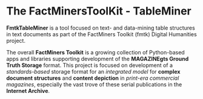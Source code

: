 # The FactMinersToolKit - TableMiner
 __FmtkTableMiner__ is a tool focused on text- and data-mining table structures in text documents as part of the FactMiners Toolkit (fmtk) Digital Humanities project. 
 
 The overall __FactMiners Toolkit__ is a growing collection of Python-based apps and libraries supporting development of the __MAGAZINEgts Ground Truth Storage__ format. This project is focused on development of a _standards-based_ storage format for an _integrated model_ for __complex document structures__ and __content depiction__ in _print-era commercial magazines_, especially the vast trove of these serial publications in the __Internet Archive__.
